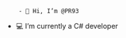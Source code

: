         - 👋 Hi, I’m @PR93
- :computer: I’m currently a C# developer         
  
  
    
    
       
     
            
    
      
         
          
   
     
  
